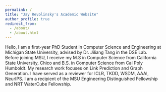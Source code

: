 ```yaml
---
permalink: /
title: "Jay Revolinsky's Academic Website"
author_profile: true
redirect_from: 
  - /about/
  - /about.html
---
```


Hello, I am a first-year PhD Student in Computer Science and Engineering at Michigan State University, advised by Dr. Jiliang Tang in the DSE Lab. Before joining MSU, I receive my M.S in Computer Science from California State University, Chico and B.S. in Computer Science from Cal Poly Humboldt. My research work focuses on Link Prediction and Graph Generation. I have served as a reviewer for ICLR, TKDD, WSDM, AAAI, NeurIPS. I am a recipient of the MSU Engineering Distinguished Fellowship and NRT WaterCube Fellowship.

<!-- This is the front page of a website that is powered by the [academicpages template](https://github.com/academicpages/academicpages.github.io) and hosted on GitHub pages. [GitHub pages](https://pages.github.com) is a free service in which websites are built and hosted from code and data stored in a GitHub repository, automatically updating when a new commit is made to the respository. This template was forked from the [Minimal Mistakes Jekyll Theme](https://mmistakes.github.io/minimal-mistakes/) created by Michael Rose, and then extended to support the kinds of content that academics have: publications, talks, teaching, a portfolio, blog posts, and a dynamically-generated CV. You can fork [this repository](https://github.com/academicpages/academicpages.github.io) right now, modify the configuration and markdown files, add your own PDFs and other content, and have your own site for free, with no ads! An older version of this template powers my own personal website at [stuartgeiger.com](http://stuartgeiger.com), which uses [this Github repository](https://github.com/staeiou/staeiou.github.io). -->